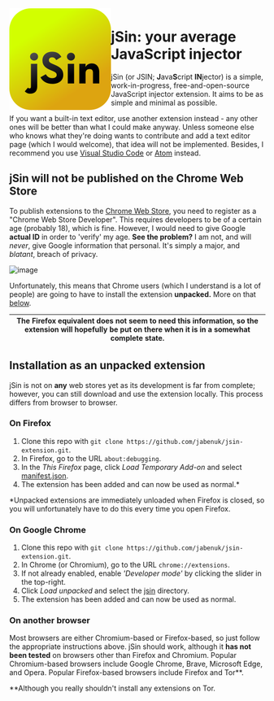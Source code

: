 <img src="resources/svg/brand/jsin.svg" align=left>

# jSin: your average JavaScript injector

jSin (or JSIN; **J**ava**S**cript **IN**jector) is a simple, work-in-progress, free-and-open-source JavaScript injector extension. It aims to be as simple and minimal as possible.

If you want a built-in text editor, use another extension instead - any other ones will be better than what I could make anyway. Unless someone else who knows what they're doing wants to contribute and add a text editor page (which I would welcome), that idea will not be implemented. Besides, I recommend you use [Visual Studio Code](https://code.visualstudio.com/) or [Atom](https://atom.io/) instead.

## jSin will not be published on the Chrome Web Store

To publish extensions to the [Chrome Web Store](https://chrome.google.com/webstore/category/extensions), you need to register as a "Chrome Web Store Developer". This requires developers to be of a certain age (probably 18), which is fine. However, I would need to give Google **actual ID** in order to 'verify' my age. **See the problem?** I am not, and will *never*, give Google information that personal. It's simply a major, and *blatant*, breach of privacy.

![image](https://user-images.githubusercontent.com/57215724/162618882-3444cc15-f4f0-4d17-b85f-a0cff5b30d5f.png)

Unfortunately, this means that Chrome users (which I understand is a lot of people) are going to have to install the extension **unpacked.** More on that [below](#on-google-chrome).

| The Firefox equivalent does not seem to need this information, so the extension will hopefully be put on there when it is in a somewhat complete state. |
| - |

## Installation as an unpacked extension

jSin is not on **any** web stores yet as its development is far from complete; however, you can still download and use the extension locally. This process differs from browser to browser.

### On Firefox

  1. Clone this repo with `git clone https://github.com/jabenuk/jsin-extension.git`.
  2. In Firefox, go to the URL `about:debugging`.
  3. In the *This Firefox* page, click *Load Temporary Add-on* and select [manifest.json](/jsin/manifest.json).
  4. The extension has been added and can now be used as normal.\*

\*Unpacked extensions are immediately unloaded when Firefox is closed, so you will unfortunately have to do this every time you open Firefox.

### On Google Chrome

  1. Clone this repo with `git clone https://github.com/jabenuk/jsin-extension.git`.
  2. In Chrome (or Chromium), go to the URL `chrome://extensions`.
  3. If not already enabled, enable *'Developer mode'* by clicking the slider in the top-right.
  4. Click *Load unpacked* and select the [jsin](/jsin) directory.
  5. The extension has been added and can now be used as normal.

### On another browser

Most browsers are either Chromium-based or Firefox-based, so just follow the appropriate instructions above. jSin should work, although it **has not been tested** on browsers other than Firefox and Chromium. Popular Chromium-based browsers include Google Chrome, Brave, Microsoft Edge, and Opera. Popular Firefox-based browsers include Firefox and Tor\*\*.

\*\*Although you really shouldn't install any extensions on Tor.
